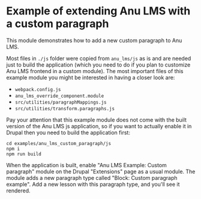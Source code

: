 # Example of extending Anu LMS with a custom paragraph

This module demonstrates how to add a new custom paragraph to Anu LMS.

Most files in `./js` folder were copied from `anu_lms/js` as is and are needed just to build the application (which you
need to do if you plan to customize Anu LMS frontend in a custom module). The most important files of this example
module you might be interested in having a closer look are:

- `webpack.config.js`
- `anu_lms_override_component.module`
- `src/utilities/paragraphMappings.js`
- `src/utilities/transform.paragraphs.js`

Pay your attention that this example module does not come with the built version of the Anu LMS js application, so if
you want to actually enable it in Drupal then you need to build the application first:

```
cd examples/anu_lms_custom_paragraph/js
npm i
npm run build
```

When the application is built, enable "Anu LMS Example: Custom paragraph" module on the Drupal "Extensions"
page as a usual module. The module adds a new paragraph type called "Block: Custom paragraph example". Add a new lesson
with this paragraph type, and you'll see it rendered.
